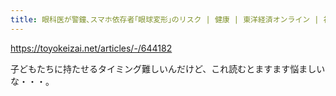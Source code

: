 ```yaml
---
title: 眼科医が警鐘､スマホ依存者｢眼球変形｣のリスク | 健康 | 東洋経済オンライン | 社会をよくする経済ニュース
---
```


https://toyokeizai.net/articles/-/644182

子どもたちに持たせるタイミング難しいんだけど、これ読むとますます悩ましいな・・・。

